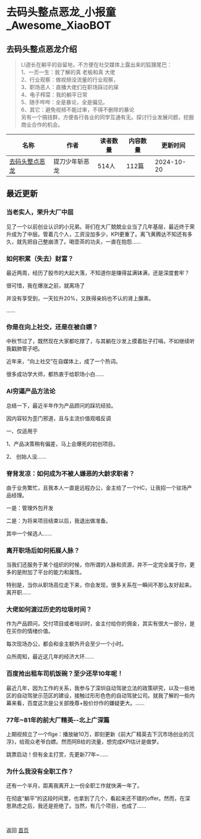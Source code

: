 # 去码头整点恶龙_小报童_Awesome_XiaoBOT

## 去码头整点恶龙介绍
> LI道长在躺平的自留地，不方便在社交媒体上露出来的狐狸尾巴：    
1、一页一生：我了解的真 老板和真 大佬    
2、行业观察：做视频没流量的行业观察，    
3、职场恶人：直播大佬们在职场踩过的屎    
4、电子榨菜：我的躺平日常    
5、随手哔哔：全是暴论，全是偏见。    
6、其它：避免视频不能过审，不得不删除的暴论    
另有一个搞钱群，方便各行各业的同学互通有无。探讨行业发展问题，挖掘商业合作的机会。  
  


|名称|作者|读者数量|内容数量|更新时间|
|---|---|---|---|---|
|[去码头整点恶龙](https://xiaobot.net/p/along?refer=9c3f1c95-a052-465a-9902-f6d75080262a)|提刀少年斩恶龙|514人|112篇|2024-10-20|

## 最近更新
### 当老实人，荣升大厂中层

见了一个以前创业认识的小兄弟。哥们在大厂兢兢业业当了几年基层，最近终于荣升成为了中层。管着几个人，工资没加多少，KPI更重了。离飞黄腾达不知还有多久，就先把自己整崩溃了。喝壶茶的功夫，一直在抱怨......

### 如何积累（失去）财富？

最近两周，经历了股市的大起大落，不知道你是赚得盆满钵满，还是深度套牢？

很可惜，我在爆涨之前，就离场了

并没有享受到，一天拉升20%，又跌得亲妈也不认的肾上腺素。

......

### 你是在向上社交，还是在被白嫖？

中秋节过了，既然现在大家都吃撑了，与其躺在沙发上摸着肚子打嗝，不如继续听我戳肺管子吧。

近年来，“向上社交”在自媒体上，成了一个热词。

很多成功学大师，都热衷于给职场小白......

### AI穷逼产品方法论

总结一下，最近半年作为产品顾问的踩坑经验。

因内容较为歪门邪道，且与主流价值观唱反调

一、仅适用于

1、产品决策稍有偏差，马上会爆死的初创项目。

2、 创始人没......

### 脊背发凉：如何成为不被人嫌恶的大龄求职者？

由于业务繁忙，且我本人一直是远程办公，金主给了一个HC，让我招一个驻场产品经理。

一是：管理外包开发

二是：为将来项目结束以后，我退出做准备。

其中一个候选人......

### 离开职场后如何拓展人脉？

当我们还服务于某个组织的时候，你所谓的人脉和资源，并不一定完全属于你，更多的是附加了平台的能力和属性。

特别是，当你从职场高位走下来，你会发现，很多关系在一瞬间不那么友好起来。离开职......

### 大佬如何渡过历史的垃圾时间？

作为产品顾问，交付项目或者培训时，金主付给你的佣金，其实有很大一部分，是在买你的情绪价值。

每次现场办公，都会和金主额外开会至少一个小时。

众所周知，最近这几年的经济大环......

### 百度抢出租车司机饭碗？至少还早10年呢！

最近几年，因为工作的关系，我参与了深圳自动驾驶立法的政策研究，以及一些地区的自动驾驶示范区的建设，接触过形形色色的自动驾驶公司。就我了解的一些内幕来看，百度这次是公关部挽尊+股价炒作的嫌疑更大。......

### 77年~81年的前大厂精英--北上广深篇

上期视频立了一个flge：播放破10万，即刻更新《前大厂精英去下沉市场创业的沉浮》，给观众老爷白嫖。然而阿B给的流量，想完成KPI估计是做梦。

跳票启动！但有金主打赏，先更新77年~......

### 为什么我没有全职工作？

还有一个半月，距离我离开上一份全职工作就快满一年了。

在彻底“躺平”的这段时间里，也拿到了几个，看起来还不错的offer。然而，在深思熟虑之后，我还是拒绝了。当然，有几个项目，也成了......


<a href="https://github.com/Reno9527/awesome-xiaobot" style="color: white; text-decoration: none;">awesome-xiaobot</a>

返回 [首页](../README.md)
